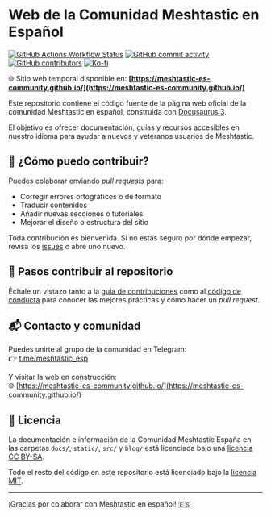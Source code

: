 # Web de la Comunidad Meshtastic en Español

[![GitHub Actions Workflow Status][github-workflow-status-deploy-shield]][github-workflow-status-deploy]
[![GitHub commit activity][commit-activity-shield]][commit-activity]
[![GitHub contributors][github-contributors-shield]][github-contributors]
[![Ko-fi][ko-fi-shield]][ko-fi-quixote]

🌐 Sitio web temporal disponible en: **[https://meshtastic-es-community.github.io/](https://meshtastic-es-community.github.io/)**

Este repositorio contiene el código fuente de la página web oficial de la comunidad Meshtastic en español, construida con [Docusaurus 3](https://docusaurus.io/).

El objetivo es ofrecer documentación, guías y recursos accesibles en nuestro idioma para ayudar a nuevos y veteranos usuarios de Meshtastic.

## 🚀 ¿Cómo puedo contribuir?

Puedes colaborar enviando _pull requests_ para:

- Corregir errores ortográficos o de formato
- Traducir contenidos
- Añadir nuevas secciones o tutoriales
- Mejorar el diseño o estructura del sitio

Toda contribución es bienvenida. Si no estás seguro por dónde empezar, revisa los [issues](https://github.com/meshtastic-es-community/meshtastic-es-community.github.io/issues) o abre uno nuevo.

## 🤝 Pasos contribuir al repositorio

Échale un vistazo tanto a la [guía de contribuciones](CONTRIBUTING.md) como al [código de conducta](CODE_OF_CONDUCT.md) para conocer las mejores prácticas y cómo hacer un _pull request_.

## 📬 Contacto y comunidad

Puedes unirte al grupo de la comunidad en Telegram:  
👉 [t.me/meshtastic_esp](https://t.me/meshtastic_esp)

Y visitar la web en construcción:  
🌐 [https://meshtastic-es-community.github.io/](https://meshtastic-es-community.github.io/)

## 📃 Licencia

La documentación e información de la Comunidad Meshtastic España en las carpetas `docs/`, `static/`, `src/` y `blog/` está licenciada bajo una [licencia CC BY-SA](LICENSE).

Todo el resto del código en este repositorio está licenciado bajo la [licencia MIT](LICENSE-CODE).

---

¡Gracias por colaborar con Meshtastic en español! 🇪🇸

[github-workflow-status-deploy-shield]: https://img.shields.io/github/actions/workflow/status/meshtastic-es-community/meshtastic-es-community.github.io/deploy.yml
[github-workflow-status-deploy]: https://github.com/meshtastic-es-community/meshtastic-es-community.github.io/actions/workflows/deploy.yml
[github-contributors-shield]: https://img.shields.io/github/contributors/meshtastic-es-community/meshtastic-es-community.github.io
[github-contributors]: https://github.com/meshtastic-es-community/meshtastic-es-community.github.io/graphs/contributors
[commit-activity-shield]: https://img.shields.io/github/commit-activity/w/meshtastic-es-community/meshtastic-es-community.github.io
[commit-activity]: https://github.com/meshtastic-es-community/meshtastic-es-community.github.io/pulse
[ko-fi-shield]: https://img.shields.io/badge/donate-ko--fi-%23FF6433?logo=kofi
[ko-fi-quixote]: https://ko-fi.com/quixotesystems
